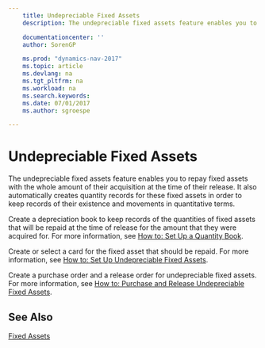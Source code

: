 ```yaml
---
    title: Undepreciable Fixed Assets
    description: The undepreciable fixed assets feature enables you to repay fixed assets with the whole amount of their acquisition at the time of their release.

    documentationcenter: ''
    author: SorenGP

    ms.prod: "dynamics-nav-2017"
    ms.topic: article
    ms.devlang: na
    ms.tgt_pltfrm: na
    ms.workload: na
    ms.search.keywords:
    ms.date: 07/01/2017
    ms.author: sgroespe

---
```

# Undepreciable Fixed Assets
The undepreciable fixed assets feature enables you to repay fixed assets with the whole amount of their acquisition at the time of their release. It also automatically creates quantity records for these fixed assets in order to keep records of their existence and movements in quantitative terms.  

Create a depreciation book to keep records of the quantities of fixed assets that will be repaid at the time of release for the amount that they were acquired for. For more information, see [How to: Set Up a Quantity Book](how-to-set-up-a-quantity-book.md).  

Create or select a card for the fixed asset that should be repaid. For more information, see [How to: Set Up Undepreciable Fixed Assets](how-to-set-up-undepreciable-fixed-assets.md).  

Create a purchase order and a release order for undepreciable fixed assets. For more information, see [How to: Purchase and Release Undepreciable Fixed Assets](how-to-purchase-and-release-undepreciable-fixed-assets.md).  

## See Also  
[Fixed Assets](../../fa-manage.md)
